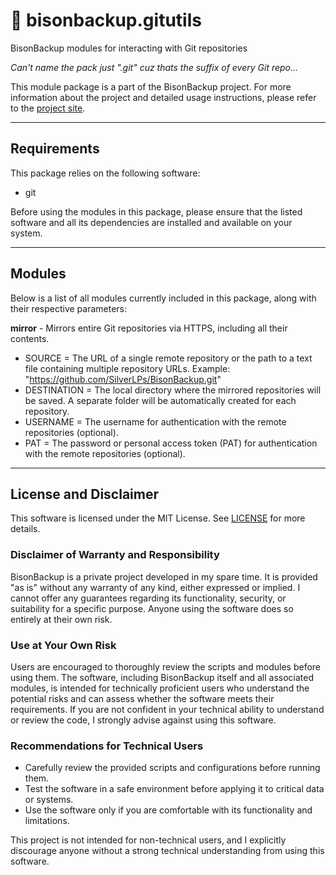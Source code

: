 # 👾 bisonbackup.gitutils
BisonBackup modules for interacting with Git repositories

*Can't name the pack just ".git" cuz thats the suffix of every Git repo...*

This module package is a part of the BisonBackup project. For more information about the project and detailed usage instructions, please refer to the [project site](https://github.com/SilverLPs/BisonBackup).

---

## Requirements
This package relies on the following software:
- git

Before using the modules in this package, please ensure that the listed software and all its dependencies are installed and available on your system.

---

## Modules
Below is a list of all modules currently included in this package, along with their respective parameters:

**mirror** - Mirrors entire Git repositories via HTTPS, including all their contents.
- SOURCE = The URL of a single remote repository or the path to a text file containing multiple repository URLs. Example: "https://github.com/SilverLPs/BisonBackup.git"
- DESTINATION = The local directory where the mirrored repositories will be saved. A separate folder will be automatically created for each repository.
- USERNAME = The username for authentication with the remote repositories (optional).
- PAT = The password or personal access token (PAT) for authentication with the remote repositories (optional).

---

## License and Disclaimer

This software is licensed under the MIT License. See [LICENSE](LICENSE) for more details.

### Disclaimer of Warranty and Responsibility

BisonBackup is a private project developed in my spare time. It is provided "as is" without any warranty of any kind, either expressed or implied. I cannot offer any guarantees regarding its functionality, security, or suitability for a specific purpose. Anyone using the software does so entirely at their own risk.

### Use at Your Own Risk

Users are encouraged to thoroughly review the scripts and modules before using them. The software, including BisonBackup itself and all associated modules, is intended for technically proficient users who understand the potential risks and can assess whether the software meets their requirements. If you are not confident in your technical ability to understand or review the code, I strongly advise against using this software.

### Recommendations for Technical Users

- Carefully review the provided scripts and configurations before running them.
- Test the software in a safe environment before applying it to critical data or systems. 
- Use the software only if you are comfortable with its functionality and limitations.

This project is not intended for non-technical users, and I explicitly discourage anyone without a strong technical understanding from using this software.
